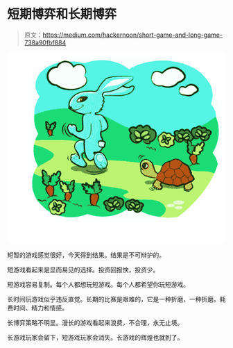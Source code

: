 # 短期博弈和长期博弈

> 原文：<https://medium.com/hackernoon/short-game-and-long-game-738a90fbf884>

![](img/461aed46b46eade7f4c3a203c3855a8d.png)

短暂的游戏感觉很好，今天得到结果。结果是不可辩护的。

短游戏看起来是显而易见的选择。投资回报快，投资少。

短游戏容易复制。每个人都想玩短游戏。每个人都希望你玩短游戏。

长时间玩游戏似乎违反直觉。长期的比赛是艰难的，它是一种折磨，一种折磨。耗费时间、精力和情感。

长博弈策略不明显。漫长的游戏看起来浪费，不合理，永无止境。

长游戏玩家会留下，短游戏玩家会消失。长游戏的辉煌也就到了。